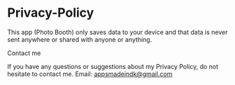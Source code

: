 # Privacy-Policy

This app (Photo Booth) only saves data to your device and that data is never sent anywhere or shared with anyone or anything.


Contact me

If you have any questions or suggestions about my Privacy Policy, do not hesitate to contact me.
Email: appsmadeindk@gmail.com
